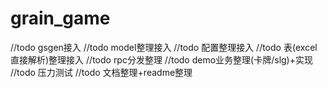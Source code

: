 # grain_game

//todo gsgen接入
//todo model整理接入
//todo 配置整理接入
//todo 表(excel直接解析)整理接入
//todo rpc分发整理
//todo demo业务整理(卡牌/slg)+实现
//todo 压力测试
//todo 文档整理+readme整理